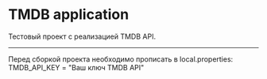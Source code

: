 # TMDB application

Тестовый проект с реализацией TMDB API.  
***
Перед сборкой проекта необходимо прописать в local.properties: TMDB_API_KEY = "Ваш ключ TMDB API"

